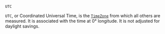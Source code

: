 ```
UTC
```

`UTC`, or Coordinated Universal Time, is the [`TimeZone`](@ref) from which all others are measured. It is associated with the time at 0° longitude. It is not adjusted for daylight savings.
